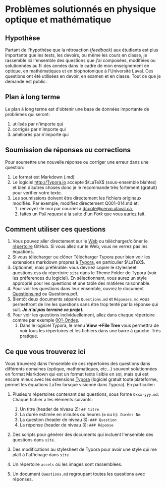 # Problèmes solutionnés en physique optique et mathématique

## Hypothèse

Partant de l'hypothèse que la rétroaction (*feedback*) aux étudiants est plus importante que les tests, les devoirs, ou même les cours en classe, je rassemble ici l'ensemble des questions que j'ai composées, modifiées ou solutionnées au fil des années dans le cadre de mon enseignement en optique, en mathématiques et en biophotonique à l'Université Laval. Ces questions ont été utilisées en devoir, en examen et en classe. Tout ce que je demande est public.

## Plan à long terme

Le plan à long terme est d'obtenir une base de données importante de problèmes qui seront: 

1. utilisés par n'importe qui
2. corrigés par n'importe qui
3. améliorés par n'importe qui

## Soumission de réponses ou corrections

Pour soumettre une nouvelle réponse ou corriger une erreur dans une question:

1. Le format est Markdown (.md)
2. Le logiciel http://Typora.io accepte $\LaTeX$ (sous-ensemble blahtex) et bien d’autres choses donc je le recommande très fortement (gratuit) pour verifier votre texte.
3. Les soumissions doivent être directement les fichiers originaux modifiés. Par exemple, modifiez directement Q001-014.md et:
   1. renvoyez-le moi par courriel à dccote@cervo.ulaval.ca,
   2. faites un *Pull request* à la suite d'un *Fork* que vous auriez fait.


## Comment utiliser ces questions

1. Vous pouvez aller directement sur le [Web](https://github.com/dccote/Questions) ou télécharger/clôner le [répertoire](https://github.com/dccote/Questions) GitHub. Si vous allez sur le Web, vous ne verrez pas les équations.
2. Si vous télécharger ou clôner Télécharger Typora pour bien voir les extensions markdown propres à [Typora](http://typora.io), en particulier $\LaTeX$.
3. Optionnel, mais préférable: vous devriez copier le stylesheet questions.css du répertoire `site` dans le Theme Folder de Typora (voir les préferences du logiciel).  En sélectionnant, vous aurez un style approprié pour les questions et une table des matières raisonnable.
4. Pour voir les questions dans leur ensemble, ouvrez le document [Questions.md](Questions.md) ou Questions.pdf.
5. Bientôt deux documents séparés `Questions.md` et `Réponses.md` vous permettront de lire les questions sans être trop tenté par la réponse qui suit. ***Je n'ai pas terminé ce projet.***
6. Pour voir les questions individuellement, allez dans chaque répertoire comme par exemple [001-Ondes](001-Ondes).
   1. Dans le logiciel Typora, le menu **View →File Tree** vous permettra de voir tous les répertoires et les fichiers dans une barre à gauche.  Très pratique.

## Ce que vous trouverez ici

Vous trouverez dans l'ensemble de ces répertoires des questions dans différents domaines (optique, mathématiques, etc...) souvent solutionnées en format Markdown qui est un format texte lisible en soi, mais qui est encore mieux avec les extensions [Typora](http://typora.io) (logiciel gratuit toute plateforme, permet les équations LaTex lorsque visionné dans Typora). En particulier:

1. Plusieurs répertoires contenant des questions, sous forme `Qxxx-yyy.md`. Chaque fichier a les éléments suivants:

   1. Un titre (header de niveau 2): `## titre` 
   2. La durée estimée en minutes ou heures (`m` ou `h`):` Durée: Nm`
   3. La question (header de niveau 3): `### Question`
   4. La réponse (header de niveau 3): `### Réponse`
2. Des scripts pour générer des documents qui incluent l'ensemble des questions dans `site`.
3. Des modifications au stylesheet de Typora pour avoir une style qui me plaît à l'affichage dans `site`
4. Un répertoire `assets` où les images sont rassemblées.
5. Un document `Questions.md` regroupant toutes les questions avec réponses.
